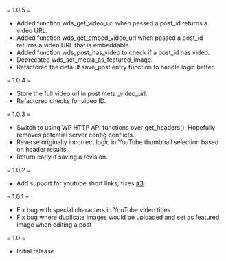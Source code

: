 = 1.0.5 =

* Added function wds_get_video_url when passed a post_id returns a video URL.
* Added function wds_get_embed_video_url when passed a post_id returns a video URL that is embeddable.
* Added function wds_post_has_video to check if a post_id has video.
* Deprecated wds_set_media_as_featured_image.
* Refactored the default save_post entry function to handle logic better.

= 1.0.4 =

* Store the full video url in post meta _video_url.
* Refactored checks for video ID.

= 1.0.3 =

* Switch to using WP HTTP API functions over get_headers(). Hopefully removes potential server config conflicts.
* Reverse originally incorrect logic in YouTube thumbnail selection based on header results.
* Return early if saving a revision.

= 1.0.2 =

* Add support for youtube short links,
  fixes [#3](https://github.com/WebDevStudios/Automatic-Featured-Images-from-Videos/issues/3)

= 1.0.1 =

* Fix bug with special characters in YouTube video titles
* Fix bug where duplicate images would be uploaded and set as featured image when editing a post

= 1.0 =

* Initial release
